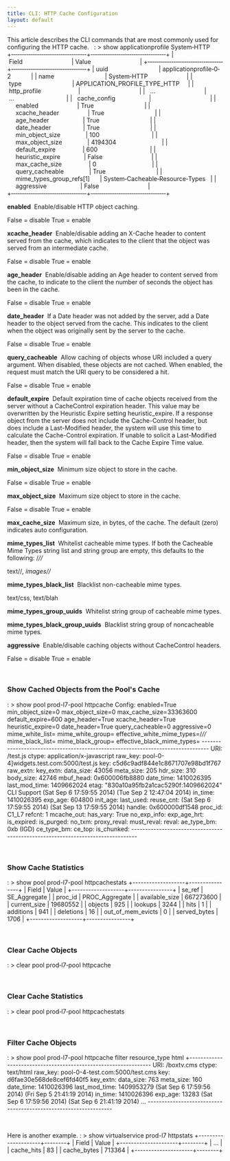 ```yaml
---
title: CLI: HTTP Cache Configuration
layout: default
---
```

This article describes the CLI commands that are most commonly used for configuring the HTTP cache.  
: > show applicationprofile System‐HTTP      +‐‐‐‐‐‐‐‐‐‐‐‐‐‐‐‐‐‐‐‐‐‐‐‐‐‐‐‐‐‐‐‐‐‐‐+‐‐‐‐‐‐‐‐‐‐‐‐‐‐‐‐‐‐‐‐‐‐‐‐‐‐‐‐‐‐‐‐‐‐‐+ | Field                             | Value                             | +‐‐‐‐‐‐‐‐‐‐‐‐‐‐‐‐‐‐‐‐‐‐‐‐‐‐‐‐‐‐‐‐‐‐‐+‐‐‐‐‐‐‐‐‐‐‐‐‐‐‐‐‐‐‐‐‐‐‐‐‐‐‐‐‐‐‐‐‐‐‐+ | uuid                              | applicationprofile‐0‐2            | | name                              | System‐HTTP                       | | type                              | APPLICATION_PROFILE_TYPE_HTTP     | | http_profile                      |                                   | |   ...                             | ...                               | |   cache_config                    |                                   | |     enabled                       | True                              | |     xcache_header                 | True                              | |     age_header                    | True                              | |     date_header                   | True                              | |     min_object_size               | 100                               | |     max_object_size               | 4194304                           | |     default_expire                | 600                               | |     heuristic_expire              | False                             | |     max_cache_size                | 0                                 | |     query_cacheable               | True                              | |     mime_types_group_refs[1]      | System‐Cacheable‐Resource‐Types   | |     aggressive                    | False                             | +‐‐‐‐‐‐‐‐‐‐‐‐‐‐‐‐‐‐‐‐‐‐‐‐‐‐‐‐‐‐‐‐‐‐‐+‐‐‐‐‐‐‐‐‐‐‐‐‐‐‐‐‐‐‐‐‐‐‐‐‐‐‐‐‐‐‐‐‐‐‐+

**enabled** ­ Enable/disable HTTP object caching.

False = disable True = enable

**xcache_header** ­ Enable/disable adding an X-Cache header to content served from the cache, which indicates to the client that the object was served from an intermediate cache.

False = disable True = enable

**age_header** ­ Enable/disable adding an Age header to content served from the cache, to indicate to the client the number of seconds the object has been in the cache.

False = disable True = enable

**date_header** ­ If a Date header was not added by the server, add a Date header to the object served from the cache. This indicates to the client when the object was originally sent by the server to the cache.

False = disable True = enable

**query_cacheable** ­ Allow caching of objects whose URI included a query argument. When disabled, these objects are not cached. When enabled, the request must match the URI query to be considered a hit.

False = disable True = enable

**default_expire** ­ Default expiration time of cache objects received from the server without a Cache­Control expiration header. This value may be overwritten by the Heuristic Expire setting heuristic_expire.­ If a response object from the server does not include the Cache-Control header, but does include a Last-Modified header, the system will use this time to calculate the Cache-Control expiration. If unable to solicit a Last-Modified header, then the system will fall back to the Cache Expire Time value.

False = disable True = enable

**min_object_size** ­ Minimum size object to store in the cache.

False = disable True = enable

**max_object_size** ­ Maximum size object to store in the cache.

False = disable True = enable

**max_cache_size** ­ Maximum size, in bytes, of the cache. The default (zero) indicates auto configuration.

**mime_types_list** ­ Whitelist cacheable mime types. If both the Cacheable Mime Types string list and string group are empty, this defaults to the following: /*//*

text//*, images//*

**mime_types_black_list** ­ Blacklist non­-cacheable mime types.

text/css, text/blah

**mime_types_group_uuids** ­ Whitelist string group of cacheable mime types.

**mime_types_black_group_uuids** ­ Blacklist string group of non­cacheable mime types.

**aggressive** ­ Enable/disable caching objects without Cache­Control headers.

False = disable True = enable

 

### Show Cached Objects from the Pool's Cache

: > show pool prod-l7-pool httpcache Config: enabled=True min_object_size=0 max_object_size=0 max_cache_size=33363600 default_expire=600 age_header=True xcache_header=True heuristic_expire=0 date_header=True query_cacheable=0 aggressive=0 mime_white_list= mime_white_group= effective_white_mime_types=/*//* mime_black_list= mime_black_group= effective_black_mime_types= -------------------------------------------------------------------------------- URI: /test.js ctype: application/x-javascript raw_key: pool-0-4]widgets.test.com:5000/test.js key: c5d6c9adf844e1c8671707e98bd1f767 raw_extn: key_extn: data_size: 43056 meta_size: 205 hdr_size: 310 body_size: 42746 mbuf_head: 0x600006fb8880 date_time: 1410026395 last_mod_time: 1409662024 etag: "830a10a95fb2a1cac5290f:1409662024" CLI Support (Sat Sep 6 17:59:55 2014) (Tue Sep 2 12:47:04 2014) in_time: 1410026395 exp_age: 604800 init_age: last_used: reuse_cnt: (Sat Sep 6 17:59:55 2014) (Sat Sep 13 17:59:55 2014) handle: 0x600000df1548 proc_id: C1_L7 refcnt: 1 mcache_out: has_vary: True no_exp_info: exp_age_hrt: is_expired: is_purged: no_txm: proxy_reval: must_reval: reval: ae_type_bm: 0xb (IGD) ce_type_bm: ce_top: is_chunked: --------------------------------------------------------------------------------

 

### Show Cache Statistics

: > show pool prod-l7-pool httpcachestats +-------------------+----------------+ | Field | Value | +-------------------+----------------+ | se_ref | SE_Aggregate | | proc_id | PROC_Aggregate | | available_size | 667273600 | | current_size | 19680552 | | objects | 925 | | lookups | 3244 | | hits | 1 | | additions | 941 | | deletions | 16 | | out_of_mem_evicts | 0 | | served_bytes | 1706 | +-------------------+----------------+

 

### Clear Cache Objects

: > clear pool prod‐l7‐pool httpcache

 

### Clear Cache Statistics

: > clear pool prod‐l7‐pool httpcachestats

 

### Filter Cache Objects

: > show pool prod-l7-pool httpcache filter resource_type html +---------------------------------------------------------------- URI: /boxtv.cms ctype: text/html raw_key: pool-0-4-test.com:5000/test.cms key: d6fae30e568de8cef6fd40f5 key_extn: data_size: 763 meta_size: 160 date_time: 1410026396 last_mod_time: 1409953279 (Sat Sep 6 17:59:56 2014) (Fri Sep 5 21:41:19 2014) in_time: 1410026396 exp_age: 13283 (Sat Sep 6 17:59:56 2014) (Sat Sep 6 21:41:19 2014) ... -----------------------------------------------------------------

 

Here is another example.
: > show virtualservice prod-l7 httpstats +---------------------+--------+ | Field | Value | +---------------------+--------+ | ... | | cache_hits | 83 | | cache_bytes | 713364 | +---------------------+--------+